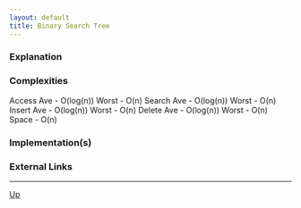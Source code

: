 ```yaml
---
layout: default
title: Binary Search Tree
---
```


### Explanation

### Complexities

Access		Ave - O(log(n))		Worst - O(n)
Search		Ave - O(log(n))		Worst - O(n)
Insert		Ave - O(log(n))		Worst - O(n)
Delete		Ave - O(log(n))		Worst - O(n)
Space - O(n)

### Implementation(s)

### External Links

---

[Up](./README.md)
